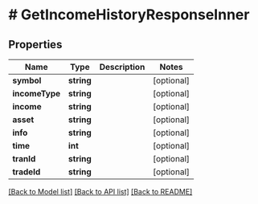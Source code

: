 # # GetIncomeHistoryResponseInner

## Properties

Name | Type | Description | Notes
------------ | ------------- | ------------- | -------------
**symbol** | **string** |  | [optional]
**incomeType** | **string** |  | [optional]
**income** | **string** |  | [optional]
**asset** | **string** |  | [optional]
**info** | **string** |  | [optional]
**time** | **int** |  | [optional]
**tranId** | **string** |  | [optional]
**tradeId** | **string** |  | [optional]

[[Back to Model list]](../../README.md#models) [[Back to API list]](../../README.md#endpoints) [[Back to README]](../../README.md)
